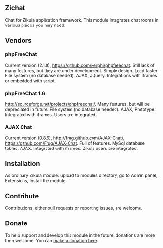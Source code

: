 Zichat
------------------------

Chat for Zikula application framework. This module integrates chat rooms in various places you may need.

## Vendors

### phpFreeChat
Current version (2.1.0), https://github.com/kerphi/phpfreechat. Still lack of many features, but they are under development. Simple design. Load faster. File system (no database needed). AJAX, JQuery. Integrations with iframes or embedded with script.

### phpFreeChat 1.6
http://sourceforge.net/projects/phpfreechat/. Many features, but will be depreciated in future.	File system (no database needed). AJAX, Prototype. Integrated with iframes. Users are integrated.

### AJAX Chat
Current version (0.8.6), http://frug.github.com/AJAX-Chat/, https://github.com/Frug/AJAX-Chat. Full of features. MySql database tables. AJAX. Integrated with iframes. Zikula users are integrated.

## Installation

As ordinary Zikula module: upload to modules directory, go to Admin panel, Extensions, Install the module.

## Contribute

Contributions, either pull requests or reporting issues, are welcome.

## Donate

To help support and develop this module in the future, donations are more then welcome. You can [make a donation here](https://www.paypal.com/cgi-bin/webscr?cmd=_s-xclick&hosted_button_id=KGE62VGLZHCLL). 

